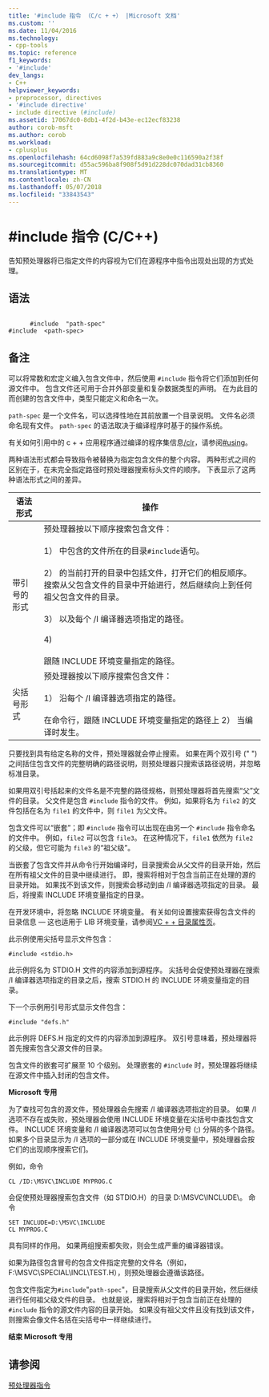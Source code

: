 ```yaml
---
title: '#include 指令 （C/c + +） |Microsoft 文档'
ms.custom: ''
ms.date: 11/04/2016
ms.technology:
- cpp-tools
ms.topic: reference
f1_keywords:
- '#include'
dev_langs:
- C++
helpviewer_keywords:
- preprocessor, directives
- '#include directive'
- include directive (#include)
ms.assetid: 17067dc0-8db1-4f2d-b43e-ec12ecf83238
author: corob-msft
ms.author: corob
ms.workload:
- cplusplus
ms.openlocfilehash: 64cd6098f7a539fd883a9c8e0e0c116590a2f38f
ms.sourcegitcommit: d55ac596ba8f908f5d91d228dc070dad31cb8360
ms.translationtype: MT
ms.contentlocale: zh-CN
ms.lasthandoff: 05/07/2018
ms.locfileid: "33843543"
---
```

# <a name="include-directive-cc"></a>#include 指令 (C/C++)
告知预处理器将已指定文件的内容视为它们在源程序中指令出现处出现的方式处理。  
  
## <a name="syntax"></a>语法  
  
```  
  
      #include  "path-spec"  
#include  <path-spec>  
```  
  
## <a name="remarks"></a>备注  
 可以将常数和宏定义编入包含文件中，然后使用 `#include` 指令将它们添加到任何源文件中。 包含文件还可用于合并外部变量和复杂数据类型的声明。 在为此目的而创建的包含文件中，类型只能定义和命名一次。  
  
 `path-spec` 是一个文件名，可以选择性地在其前放置一个目录说明。 文件名必须命名现有文件。 `path-spec` 的语法取决于编译程序时基于的操作系统。  
  
 有关如何引用中的 c + + 应用程序通过编译的程序集信息[/clr](../build/reference/clr-common-language-runtime-compilation.md)，请参阅[#using](../preprocessor/hash-using-directive-cpp.md)。  
  
 两种语法形式都会导致指令被替换为指定包含文件的整个内容。 两种形式之间的区别在于，在未完全指定路径时预处理器搜索标头文件的顺序。 下表显示了这两种语法形式之间的差异。  
  
|语法形式|操作|  
|-----------------|------------|  
|带引号的形式|预处理器按以下顺序搜索包含文件：<br /><br /> 1） 中包含的文件所在的目录`#include`语句。<br /><br /> 2） 的当前打开的目录中包括文件，打开它们的相反顺序。 搜索从父包含文件的目录中开始进行，然后继续向上到任何祖父包含文件的目录。<br /><br /> 3） 以及每个 /I 编译器选项指定的路径。<br /><br /> 4)<br /><br /> 跟随 INCLUDE 环境变量指定的路径。|  
|尖括号形式|预处理器按以下顺序搜索包含文件：<br /><br /> 1） 沿每个 /I 编译器选项指定的路径。<br /><br /> 在命令行，跟随 INCLUDE 环境变量指定的路径上 2） 当编译时发生。|  
  
 只要找到具有给定名称的文件，预处理器就会停止搜索。 如果在两个双引号 (" ") 之间括住包含文件的完整明确的路径说明，则预处理器只搜索该路径说明，并忽略标准目录。  
  
 如果用双引号括起来的文件名是不完整的路径规格，则预处理器将首先搜索“父”文件的目录。 父文件是包含 `#include` 指令的文件。 例如，如果将名为 `file2` 的文件包括在名为 `file1` 的文件中，则 `file1` 为父文件。  
  
 包含文件可以“嵌套”；即 `#include` 指令可以出现在由另一个 `#include` 指令命名的文件中。 例如，`file2` 可以包含 `file3`。 在这种情况下，`file1` 依然为 `file2` 的父级，但它可能为 `file3` 的“祖父级”。  
  
 当嵌套了包含文件并从命令行开始编译时，目录搜索会从父文件的目录开始，然后在所有祖父文件的目录中继续进行。 即，搜索将相对于包含当前正在处理的源的目录开始。 如果找不到该文件，则搜索会移动到由 /I 编译器选项指定的目录。 最后，将搜索 INCLUDE 环境变量指定的目录。  
  
 在开发环境中，将忽略 INCLUDE 环境变量。 有关如何设置搜索获得包含文件的目录信息 — 这也适用于 LIB 环境变量，请参阅[VC + + 目录属性页](../ide/vcpp-directories-property-page.md)。  
  
 此示例使用尖括号显示文件包含：  
  
```  
#include <stdio.h>  
```  
  
 此示例将名为 STDIO.H 文件的内容添加到源程序。 尖括号会促使预处理器在搜索 /I 编译器选项指定的目录之后，搜索 STDIO.H 的 INCLUDE 环境变量指定的目录。  
  
 下一个示例用引号形式显示文件包含：  
  
```  
#include "defs.h"  
```  
  
 此示例将 DEFS.H 指定的文件的内容添加到源程序。 双引号意味着，预处理器将首先搜索包含父源文件的目录。  
  
 包含文件的嵌套可扩展至 10 个级别。 处理嵌套的 `#include` 时，预处理器将继续在源文件中插入封闭的包含文件。  
  
 **Microsoft 专用**  
  
 为了查找可包含的源文件，预处理器会先搜索 /I 编译器选项指定的目录。 如果 /I 选项不存在或失败，预处理器会使用 INCLUDE 环境变量在尖括号中查找包含文件。 INCLUDE 环境变量和 /I 编译器选项可以包含使用分号 (;) 分隔的多个路径。 如果多个目录显示为 /I 选项的一部分或在 INCLUDE 环境变量中，预处理器会按它们的出现顺序搜索它们。  
  
 例如，命令  
  
```  
CL /ID:\MSVC\INCLUDE MYPROG.C  
```  
  
 会促使预处理器搜索包含文件（如 STDIO.H）的目录 D:\MSVC\INCLUDE\。 命令  
  
```  
SET INCLUDE=D:\MSVC\INCLUDE  
CL MYPROG.C  
```  
  
 具有同样的作用。 如果两组搜索都失败，则会生成严重的编译器错误。  
  
 如果为路径包含冒号的包含文件指定完整的文件名（例如，F:\MSVC\SPECIAL\INCL\TEST.H），则预处理器会遵循该路径。  
  
 包含文件指定为`#include`"`path-spec`"，目录搜索从父文件的目录开始，然后继续进行任何祖父级文件的目录。 也就是说，搜索将相对于包含当前正在处理的 `#include` 指令的源文件内容的目录开始。 如果没有祖父文件且没有找到该文件，则搜索会像文件名括在尖括号中一样继续进行。  
  
 **结束 Microsoft 专用**  
  
## <a name="see-also"></a>请参阅  
 [预处理器指令](../preprocessor/preprocessor-directives.md)